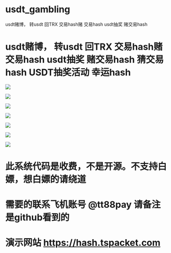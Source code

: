 # usdt_gambling
usdt赌博， 转usdt 回TRX 交易hash赌 交易hash usdt抽奖 赌交易hash
# usdt赌博， 转usdt 回TRX 交易hash赌 交易hash usdt抽奖 赌交易hash 猜交易hash USDT抽奖活动  幸运hash


![](https://www.showdoc.com.cn/server/api/attachment/visitFile?sign=27c0c04405d7f5b07f02415f714e8c32)

![](https://www.showdoc.com.cn/server/api/attachment/visitFile?sign=b8b0b349d0073e4d0109d4ad55762bb2)

![](https://www.showdoc.com.cn/server/api/attachment/visitFile?sign=9aabe1da919948962152ca34cb37e4b6)

![](https://www.showdoc.com.cn/server/api/attachment/visitFile?sign=4d7afee57162cdab3b35f8a725c09c33)


![](https://www.showdoc.com.cn/server/api/attachment/visitFile?sign=11c6867d16864e0710d3317015acd59a)

![](https://www.showdoc.com.cn/server/api/attachment/visitFile?sign=330cbf8eff5cec4aacfd4e047999c8ed)

![](https://www.showdoc.com.cn/server/api/attachment/visitFile?sign=863985deed371c1bd0c6441ae6f9fcd8)

# 此系统代码是收费，不是开源。不支持白嫖，想白嫖的请绕道
# 需要的联系飞机账号 @tt88pay 请备注是github看到的


# 演示网站   https://hash.tspacket.com
